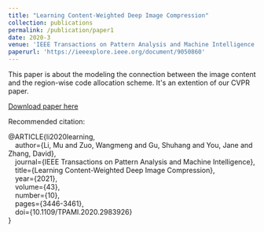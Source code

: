 ```yaml
---
title: "Learning Content-Weighted Deep Image Compression"
collection: publications
permalink: /publication/paper1
date: 2020-3
venue: 'IEEE Transactions on Pattern Analysis and Machine Intelligence (TPAMI)'
paperurl: 'https://ieeexplore.ieee.org/document/9050860'
---
```

This paper is about the modeling the connection between the image content and the region-wise code allocation scheme. It's an extention of our CVPR paper.

[Download paper here](https://ieeexplore.ieee.org/document/9050860)

Recommended citation:  

@ARTICLE{li2020learning,  
  &emsp;author={Li, Mu and Zuo, Wangmeng and Gu, Shuhang and You, Jane and Zhang, David},  
  &emsp;journal={IEEE Transactions on Pattern Analysis and Machine Intelligence},   
  &emsp;title={Learning Content-Weighted Deep Image Compression},   
  &emsp;year={2021},  
  &emsp;volume={43},  
  &emsp;number={10},  
  &emsp;pages={3446-3461},  
  &emsp;doi={10.1109/TPAMI.2020.2983926}  
  }  
